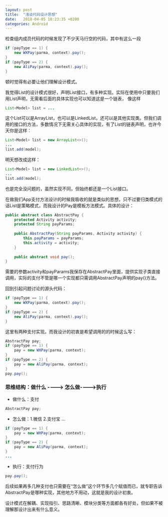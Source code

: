 ```yaml
---
layout: post
title:  "浅谈代码设计思想"
date:   2018-04-05 10:23:35 +0200
categories: Android
---
```


检查组内成员代码的时候发现了不少天马行空的代码，其中有这么一段

```java
if (payType == 1) {
    new WXPay(parma, context).pay();
}
if (payType == 2) {
    new AliPay(parma, context).pay();
}
```

顿时觉得有必要让他们理解设计模式。

我觉得List的设计模式很好，声明List接口，有多种实现。实际在使用中只要我们用List声明，无需看后面的具体实现也可以知道这是一个链表， 像这样

```java
List<Model> list = ...
```

这个List可以是ArrayList，也可以是LinkedList，还可以是其他实现类。但我们调用的接口的方法，多数情况下无需关心具体的实现，有了List的链表声明，也许今天你是这样：

```java
List<Model> list = new ArrayList<>();
...
list.add(model);
```

明天想改成这样：

```java
List<Model> list = new LinkedList<>();
...
list.add(model);
```

也是完全没问题的，虽然实现不同，但始终都还是一个List接口。

在做我们App支付方法设计的时候我吸收的就是类似的思想，只不过要归类模式的话List是策略模式，而我设计的Pay是模板方法模式。具体的设计：

```java
public abstract class AbstractPay {
    protected Activity activity;
    protected String payParams;
    
    public AbstractPay(String payParams, Activity activity) {
        this.payParams = payParams;
        this.activity = activity;
    }
    
    public abstract void pay();
}
```

需要的参数activity和payParams我保存在AbstractPay里面，提供实现子类直接调用，实际的支付不管是哪一个实现都只需调用AbstractPay声明的pay()方法。

回到引起问题讨论的源头代码：

```java
if (payType == 1) {
    new WXPay(parma, context).pay();
}
if (payType == 2) {
    new AliPay(parma, context).pay();
}
```

这里有两种支付实现。而我设计的初衷是希望调用的的时候这么写：

```java
AbstractPay pay;
if (payType == 1) {
    pay = new WXPay(parma, context);
}
if (payType == 2) {
    pay = new AliPay(parma, context);
}
pay.pay();
```

### 思维结构：做什么 ----> 怎么做---->执行

* 做什么：支付

```java
AbstractPay pay;
```

* 怎么做：1.微信 2.支付宝 ...

```java
if (payType == 1) {
    pay = new WXPay(parma, context);
}
if (payType == 2) {
    pay = new AliPay(parma, context);
}
...
```

* 执行：支付行为

```java
pay.pay();
```

后续如果再多几种支付也只需要在“怎么做”这个环节多几个赋值而已，就专职告诉AbstractPay是哪种实现，其他地方不用动，这就是我的设计初衷。

设计模式在解耦、实现指引、思路清晰、模块分类等方面都各有好处，但如果不被理解那设计出来有什么意义。